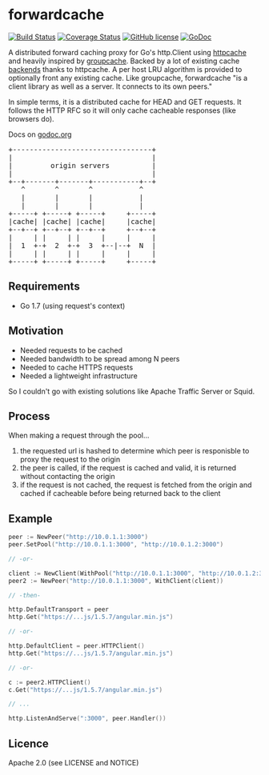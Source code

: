 # forwardcache

[![Build Status](https://travis-ci.org/mikegleasonjr/forwardcache.svg?branch=master)](https://travis-ci.org/mikegleasonjr/forwardcache)
[![Coverage Status](https://codecov.io/gh/mikegleasonjr/forwardcache/branch/master/graph/badge.svg)](https://codecov.io/gh/mikegleasonjr/forwardcache)
[![GitHub license](https://img.shields.io/badge/license-Apache%202-blue.svg)](https://raw.githubusercontent.com/mikegleasonjr/forwardcache/master/LICENSE)
[![GoDoc](http://godoc.org/github.com/mikegleasonjr/forwardcache?status.svg)](http://godoc.org/github.com/mikegleasonjr/forwardcache)

A distributed forward caching proxy for Go's http.Client using [httpcache][httpcache] and heavily inspired by [groupcache][groupcache]. Backed by a lot of existing cache [backends][backends] thanks to httpcache. A per host LRU algorithm is provided to optionally front any existing cache. Like groupcache, forwardcache "is a client library as well as a server. It connects to its own peers."

In simple terms, it is a distributed cache for HEAD and GET requests. It follows the HTTP RFC so it will only cache cacheable responses (like browsers do).

Docs on [godoc.org][godoc]

<pre>
+---------------------------------+
|                                 |
|         origin servers          |
|                                 |
+--+-------+-------+-----------+--+
   ^       ^       ^           ^
   |       |       |           |
   |       |       |           |
+-----+ +-----+ +-----+     +-----+
|cache| |cache| |cache|     |cache|
+--+--+ +--+--+ +--+--+     +--+--+
|     | |     | |     |     |     |
|  1  +-+  2  +-+  3  +--|--+  N  |
|     | |     | |     |     |     |
+-----+ +-----+ +-----+     +-----+
</pre>

## Requirements

* Go 1.7 (using request's context)

## Motivation

* Needed requests to be cached
* Needed bandwidth to be spread among N peers
* Needed to cache HTTPS requests
* Needed a lightweight infrastructure

So I couldn't go with existing solutions like Apache Traffic Server or Squid.

## Process

When making a request through the pool...

1. the requested url is hashed to determine which peer is responisble to proxy the request to the origin
2. the peer is called, if the request is cached and valid, it is returned without contacting the origin
3. if the request is not cached, the request is fetched from the origin and cached if cacheable before being returned back to the client

## Example

```go
peer := NewPeer("http://10.0.1.1:3000")
peer.SetPool("http://10.0.1.1:3000", "http://10.0.1.2:3000")

// -or-

client := NewClient(WithPool("http://10.0.1.1:3000", "http://10.0.1.2:3000"))
peer2 := NewPeer("http://10.0.1.1:3000", WithClient(client))

// -then-

http.DefaultTransport = peer
http.Get("https://...js/1.5.7/angular.min.js")

// -or-

http.DefaultClient = peer.HTTPClient()
http.Get("https://...js/1.5.7/angular.min.js")

// -or-

c := peer2.HTTPClient()
c.Get("https://...js/1.5.7/angular.min.js")

// ...

http.ListenAndServe(":3000", peer.Handler())
```

## Licence

Apache 2.0 (see LICENSE and NOTICE)






[httpcache]: https://github.com/gregjones/httpcache  "gregjones/httpcache"
[backends]: https://github.com/gregjones/httpcache#cache-backends  "cache backends"
[groupcache]: https://github.com/gregjones/httpcache#cache-backends  "golang/groupcache"
[singleflight]: https://godoc.org/golang.org/x/sync/singleflight "x/sync/singleflight"
[godoc]: http://godoc.org/github.com/mikegleasonjr/forwardcache "mikegleasonjr/forwardcache"
